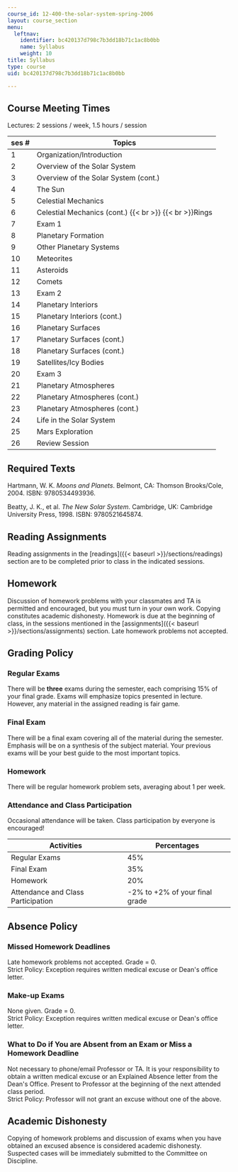 ```yaml
---
course_id: 12-400-the-solar-system-spring-2006
layout: course_section
menu:
  leftnav:
    identifier: bc420137d798c7b3dd18b71c1ac8b0bb
    name: Syllabus
    weight: 10
title: Syllabus
type: course
uid: bc420137d798c7b3dd18b71c1ac8b0bb

---
```


Course Meeting Times
--------------------

Lectures: 2 sessions / week, 1.5 hours / session

| ses # | Topics |
| --- | --- |
| 1 | Organization/Introduction |
| 2 | Overview of the Solar System |
| 3 | Overview of the Solar System (cont.) |
| 4 | The Sun |
| 5 | Celestial Mechanics |
| 6 | Celestial Mechanics (cont.)  {{< br >}}  {{< br >}}Rings |
| 7 | Exam 1 |
| 8 | Planetary Formation |
| 9 | Other Planetary Systems |
| 10 | Meteorites |
| 11 | Asteroids |
| 12 | Comets |
| 13 | Exam 2 |
| 14 | Planetary Interiors |
| 15 | Planetary Interiors (cont.) |
| 16 | Planetary Surfaces |
| 17 | Planetary Surfaces (cont.) |
| 18 | Planetary Surfaces (cont.) |
| 19 | Satellites/Icy Bodies |
| 20 | Exam 3 |
| 21 | Planetary Atmospheres |
| 22 | Planetary Atmospheres (cont.) |
| 23 | Planetary Atmospheres (cont.) |
| 24 | Life in the Solar System |
| 25 | Mars Exploration |
| 26 | Review Session 

Required Texts
--------------

Hartmann, W. K. _Moons and Planets_. Belmont, CA: Thomson Brooks/Cole, 2004. ISBN: 9780534493936.

Beatty, J. K., et al. _The New Solar System_. Cambridge, UK: Cambridge University Press, 1998. ISBN: 9780521645874.

Reading Assignments
-------------------

Reading assignments in the [readings]({{< baseurl >}}/sections/readings) section are to be completed prior to class in the indicated sessions.

Homework
--------

Discussion of homework problems with your classmates and TA is permitted and encouraged, but you must turn in your own work. Copying constitutes academic dishonesty. Homework is due at the beginning of class, in the sessions mentioned in the [assignments]({{< baseurl >}}/sections/assignments) section. Late homework problems not accepted.

Grading Policy
--------------

### Regular Exams

There will be **three** exams during the semester, each comprising 15% of your final grade. Exams will emphasize topics presented in lecture. However, any material in the assigned reading is fair game.

### Final Exam

There will be a final exam covering all of the material during the semester. Emphasis will be on a synthesis of the subject material. Your previous exams will be your best guide to the most important topics.

### Homework

There will be regular homework problem sets, averaging about 1 per week.

### Attendance and Class Participation

Occasional attendance will be taken. Class participation by everyone is encouraged!

| Activities | Percentages |
| --- | --- |
| Regular Exams | 45% |
| Final Exam | 35% |
| Homework | 20% |
| Attendance and Class Participation | \-2% to +2% of your final grade 

Absence Policy
--------------

### Missed Homework Deadlines

Late homework problems not accepted. Grade = 0.  
Strict Policy: Exception requires written medical excuse or Dean's office letter.

### Make-up Exams

None given. Grade = 0.  
Strict Policy: Exception requires written medical excuse or Dean's office letter.

### What to Do if You are Absent from an Exam or Miss a Homework Deadline

Not necessary to phone/email Professor or TA. It is your responsibility to obtain a written medical excuse or an Explained Absence letter from the Dean's Office. Present to Professor at the beginning of the next attended class period.  
Strict Policy: Professor will not grant an excuse without one of the above.

Academic Dishonesty
-------------------

Copying of homework problems and discussion of exams when you have obtained an excused absence is considered academic dishonesty. Suspected cases will be immediately submitted to the Committee on Discipline.